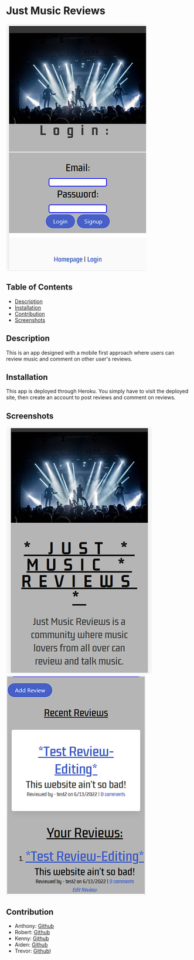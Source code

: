 # Just Music Reviews

![](/assets/images/login.png)

  
  ## Table of Contents
  * [Description](#description)
  * [Installation](#installation)
  * [Contribution](#contribution)
  * [Screenshots](#screenshots)


  ## Description 
  This is an app designed with a mobile first approach where users can review music and comment on other user's reviews.

  ## Installation
  This app is deployed through Heroku.  You simply have to visit the deployed site, then create an account to post reviews and comment on reviews. 

  ## Screenshots 
  ![](/assets/images/homepage.png)
  ![](/assets/images/recentReviews.png)

  ## Contribution 
  - Anthony: [Github](https://github.com/arankin7)
  - Robert: [Github](browniecharl)
  - Kenny: [Github](kgil60)
  - Aiden: [Github](Skiddzie)
  - Trevor: [Github](TrevorS2001))